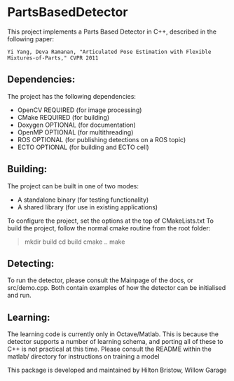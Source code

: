 PartsBasedDetector
==================

This project implements a Parts Based Detector in C++, described in the following paper:

    Yi Yang, Deva Ramanan, "Articulated Pose Estimation with Flexible Mixtures-of-Parts," CVPR 2011

Dependencies:
-------------
The project has the following dependencies:

 - OpenCV  REQUIRED (for image processing)
 - CMake   REQUIRED (for building)
 - Doxygen OPTIONAL (for documentation)
 - OpenMP  OPTIONAL (for multithreading)
 - ROS     OPTIONAL (for publishing detections on a ROS topic)
 - ECTO    OPTIONAL (for building and ECTO cell)

Building:
---------
The project can be built in one of two modes:

 - A standalone binary (for testing functionality)
 - A shared library    (for use in existing applications)

To configure the project, set the options at the top of CMakeLists.txt
To build the project, follow the normal cmake routine from the root folder:

> mkdir build
> cd build
> cmake ..
> make

Detecting:
----------
To run the detector, please consult the Mainpage of the docs, or src/demo.cpp. Both contain examples of how the detector can be initialised and run.

Learning:
---------
The learning code is currently only in Octave/Matlab. This is because the detector supports a number of learning schema, and porting all of these to C++ is not practical at this time. Please consult the README within the matlab/ directory for instructions on training a model

This package is developed and maintained by Hilton Bristow, Willow Garage
